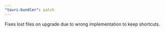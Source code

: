 ```yaml
---
"tauri-bundler": patch
---
```


Fixes lost files on upgrade due to wrong implementation to keep shortcuts.
